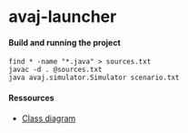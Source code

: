 # avaj-launcher

#### Build and running the project
```
find * -name "*.java" > sources.txt
javac -d . @sources.txt
java avaj.simulator.Simulator scenario.txt 
```

#### Ressources
- [Class diagram](https://ru.wikipedia.org/wiki/Диаграмма_классов)
